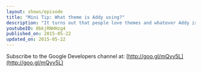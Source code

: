 ```yaml
---
layout: shows/episode
title: "Mini Tip: What theme is Addy using?"
description: "It turns out that people love themes and whatever Addy is using for Sublime, people love it!  So you have to ask yourself, do you know what theme he’s using?"
youtubeID: 0bkjRNHHzg4
published_on: 2015-05-22
updated_on: 2015-05-22
---
```


Subscribe to the Google Developers channel at: [http://goo.gl/mQyv5L](http://goo.gl/mQyv5L)
